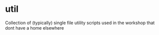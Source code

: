 # util
Collection of (typically) single file utility scripts used in the workshop that dont have a home elsewhere
